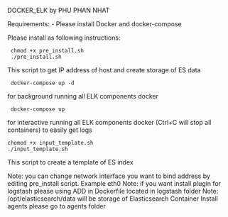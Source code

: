 DOCKER_ELK by PHU PHAN NHAT



Requirements:
      - Please install Docker and docker-compose 
	  
	  
	  
Please install as following instructions:
```
 chmod +x pre_install.sh
 ./pre_install.sh
```
This script to get IP address of host and create storage of ES data
```
 docker-compose up -d
``` 
 for background running all ELK components docker
``` 
 docker-compose up
 ```
 for interactive running all ELK components docker (Ctrl+C will stop all containers) to easily get logs
 
 
 ```
 chomod +x input_template.sh
 ./input_template.sh
 ```
 This script to create a template of ES index
 
 
 Note: you can change network interface you want to bind address by editing pre_install script. Example eth0
 Note: if you want install plugin for logstash please using ADD in Dockerfile located in logstash folder
 Note: /opt/elasticsearch/data will be storage of Elasticsearch Container
 Install agents please go to agents folder 
 